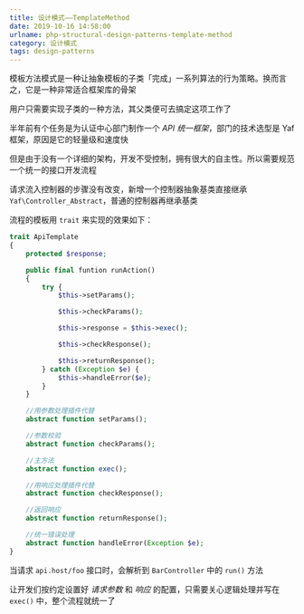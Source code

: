 ```yaml
---
title: 设计模式——TemplateMethod
date: 2019-10-16 14:58:00
urlname: php-structural-design-patterns-template-method
category: 设计模式
tags: design-patterns
---
```


模板方法模式是一种让抽象模板的子类「完成」一系列算法的行为策略。换而言之，它是一种非常适合框架库的骨架

用户只需要实现子类的一种方法，其父类便可去搞定这项工作了

<!-- more -->

半年前有个任务是为认证中心部门制作一个 *API 统一框架*，部门的技术选型是 Yaf 框架，原因是它的轻量级和速度快

但是由于没有一个详细的架构，开发不受控制，拥有很大的自主性。所以需要规范一个统一的接口开发流程

请求流入控制器的步骤没有改变，新增一个控制器抽象基类直接继承 `Yaf\Controller_Abstract`，普通的控制器再继承基类

流程的模板用 `trait` 来实现的效果如下：

```php ApiTemplate.php 接口模板
trait ApiTemplate
{
    protected $response;

    public final funtion runAction()
    {
        try {
            $this->setParams();

            $this->checkParams();

            $this->response = $this->exec();

            $this->checkResponse();

            $this->returnResponse();
        } catch (Exception $e) {
            $this->handleError($e);
        }
    }

    //用参数处理插件代替
    abstract function setParams();

    //参数校验
    abstract function checkParams();

    //主方法
    abstract function exec();

    //用响应处理插件代替
    abstract function checkResponse();

    //返回响应
    abstract function returnResponse();

    //统一错误处理
    abstract function handleError(Exception $e);
}
```

当请求 `api.host/foo` 接口时，会解析到 `BarController` 中的 `run()` 方法

让开发们按约定设置好 *请求参数* 和 *响应* 的配置，只需要关心逻辑处理并写在 `exec()` 中，整个流程就统一了
